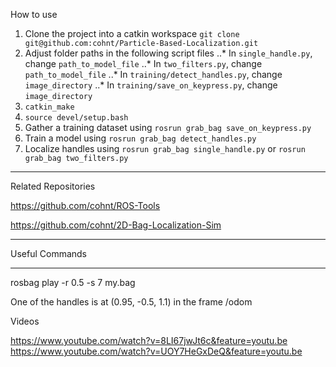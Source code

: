 How to use

1. Clone the project into a catkin workspace `git clone git@github.com:cohnt/Particle-Based-Localization.git`
2. Adjust folder paths in the following script files
..* In `single_handle.py`, change `path_to_model_file`
..* In `two_filters.py`, change `path_to_model_file`
..* In `training/detect_handles.py`, change `image_directory`
..* In `training/save_on_keypress.py`, change `image_directory`
3. `catkin_make`
4. `source devel/setup.bash`
5. Gather a training dataset using `rosrun grab_bag save_on_keypress.py`
6. Train a model using `rosrun grab_bag detect_handles.py`
7. Localize handles using `rosrun grab_bag single_handle.py` or `rosrun grab_bag two_filters.py`

---

Related Repositories

https://github.com/cohnt/ROS-Tools

https://github.com/cohnt/2D-Bag-Localization-Sim

---

Useful Commands

---

rosbag play -r 0.5 -s 7 my.bag


One of the handles is at (0.95, -0.5, 1.1) in the frame /odom


Videos

https://www.youtube.com/watch?v=8LI67jwJt6c&feature=youtu.be
https://www.youtube.com/watch?v=UOY7HeGxDeQ&feature=youtu.be
